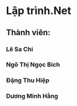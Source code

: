 # Lập trình.Net
## Thành viên: 
### Lê Sa Chi
### Ngô Thị Ngọc Bích
### Đặng Thu Hiệp 
### Dương Minh Hằng
